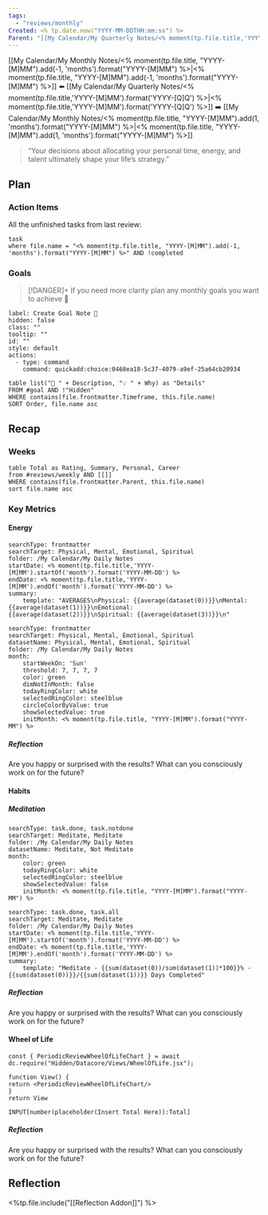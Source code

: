 ```yaml
---
tags:
  - "reviews/monthly"
Created: <% tp.date.now("YYYY-MM-DDTHH:mm:ss") %>
Parent: "[[My Calendar/My Quarterly Notes/<% moment(tp.file.title,'YYYY-[M]MM').format('YYYY-[Q]Q') %>|<% moment(tp.file.title,'YYYY-[M]MM').format('YYYY-[Q]Q') %>]]"
---
```


[[My Calendar/My Monthly Notes/<% moment(tp.file.title, "YYYY-[M]MM").add(-1, 'months').format("YYYY-[M]MM") %>|<% moment(tp.file.title, "YYYY-[M]MM").add(-1, 'months').format("YYYY-[M]MM") %>]] ⬅️ [[My Calendar/My Quarterly Notes/<% moment(tp.file.title,'YYYY-[M]MM').format('YYYY-[Q]Q') %>|<% moment(tp.file.title,'YYYY-[M]MM').format('YYYY-[Q]Q') %>]] ➡️ [[My Calendar/My Monthly Notes/<% moment(tp.file.title, "YYYY-[M]MM").add(1, 'months').format("YYYY-[M]MM") %>|<% moment(tp.file.title, "YYYY-[M]MM").add(1, 'months').format("YYYY-[M]MM") %>]]

> “Your decisions about allocating your personal time, energy, and talent ultimately shape your life’s strategy.”

## Plan

### Action Items

All the unfinished tasks from last review:

```dataview
task
where file.name = "<% moment(tp.file.title, "YYYY-[M]MM").add(-1, 'months').format("YYYY-[M]MM") %>" AND !completed
```

### Goals

> [!DANGER]+ If you need more clarity plan any monthly goals you want to achieve 🎯

```meta-bind-button
label: Create Goal Note 🎯
hidden: false
class: ""
tooltip: ""
id: ""
style: default
actions:
  - type: command
    command: quickadd:choice:0468ea18-5c37-4079-a9ef-25a64cb20934

```

```dataview
table list("🎯 " + Description, "💡 " + Why) as "Details"
FROM #goal AND !"Hidden"
WHERE contains(file.frontmatter.Timeframe, this.file.name)
SORT Order, file.name asc
```

## Recap
### Weeks
```dataview
table Total as Rating, Summary, Personal, Career
from #reviews/weekly AND [[]]
WHERE contains(file.frontmatter.Parent, this.file.name)
sort file.name asc
```

### Key Metrics

#### Energy

```tracker
searchType: frontmatter
searchTarget: Physical, Mental, Emotional, Spiritual
folder: /My Calendar/My Daily Notes
startDate: <% moment(tp.file.title,'YYYY-[M]MM').startOf('month').format('YYYY-MM-DD') %>
endDate: <% moment(tp.file.title,'YYYY-[M]MM').endOf('month').format('YYYY-MM-DD') %>
summary:
    template: "AVERAGES\nPhysical: {{average(dataset(0))}}\nMental: {{average(dataset(1))}}\nEmotional: {{average(dataset(2))}}\nSpiritual: {{average(dataset(3))}}\n"
```

```tracker
searchType: frontmatter
searchTarget: Physical, Mental, Emotional, Spiritual
datasetName: Physical, Mental, Emotional, Spiritual
folder: /My Calendar/My Daily Notes
month:
    startWeekOn: 'Sun'
    threshold: 7, 7, 7, 7
    color: green
    dimNotInMonth: false
    todayRingColor: white
    selectedRingColor: steelblue
    circleColorByValue: true
    showSelectedValue: true
    initMonth: <% moment(tp.file.title, "YYYY-[M]MM").format("YYYY-MM") %>
```

##### Reflection

Are you happy or surprised with the results? What can you consciously work on for the future?

#### Habits

##### Meditation

```tracker
searchType: task.done, task.notdone
searchTarget: Meditate, Meditate
folder: /My Calendar/My Daily Notes
datasetName: Meditate, Not Meditate
month:
    color: green
    todayRingColor: white
    selectedRingColor: steelblue
    showSelectedValue: false
    initMonth: <% moment(tp.file.title, "YYYY-[M]MM").format("YYYY-MM") %>
```

```tracker
searchType: task.done, task.all
searchTarget: Meditate, Meditate
folder: /My Calendar/My Daily Notes
startDate: <% moment(tp.file.title,'YYYY-[M]MM').startOf('month').format('YYYY-MM-DD') %>
endDate: <% moment(tp.file.title,'YYYY-[M]MM').endOf('month').format('YYYY-MM-DD') %>
summary:
    template: "Meditate - {{sum(dataset(0))/sum(dataset(1))*100}}% - {{sum(dataset(0))}}/{{sum(dataset(1))}} Days Completed"
```

##### Reflection

Are you happy or surprised with the results? What can you consciously work on for the future?

#### Wheel of Life

````datacorejsx
const { PeriodicReviewWheelOfLifeChart } = await dc.require("Hidden/Datacore/Views/WheelOfLife.jsx");

function View() {
return <PeriodicReviewWheelOfLifeChart/>
}
return View
````

`INPUT[number(placeholder(Insert Total Here)):Total]`

##### Reflection

Are you happy or surprised with the results? What can you consciously work on for the future?

## Reflection

<%tp.file.include("[[Reflection Addon]]") %>
